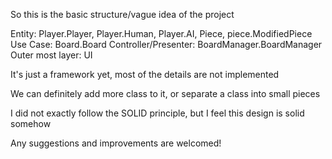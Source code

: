 So this is the basic structure/vague idea of the project

Entity:                 Player.Player, Player.Human, Player.AI, Piece, piece.ModifiedPiece
Use Case:               Board.Board
Controller/Presenter:   BoardManager.BoardManager
Outer most layer:       UI

It's just a framework yet, most of the details are not implemented

We can definitely add more class to it, or separate a class into small pieces

I did not exactly follow the SOLID principle, but I feel this design is solid somehow

Any suggestions and improvements are welcomed!